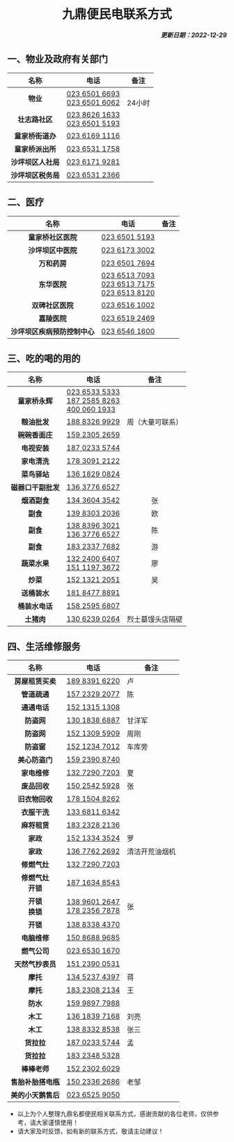 <center>

# 九鼎便民电联系方式
</center>

<div align="right"> 

***更新日期：2022-12-29***
</div>

## 一、物业及政府有关部门

|名称|电话|备注|
|:-:|-|-|
|**物业**|<a href="tel:02365016693">023 6501 6693</a><br><a href="tel:02365016062">023 6501 6062  </a>|<br>24小时|
|**壮志路社区**|<a href="tel:02386261633">023 8626 1633</a><br><a href="tel:02365015193">023 6501 5193</a>| |
|**童家桥街道办**|<a href="tel:02361691116">023 6169 1116</a>| |
|**童家桥派出所**|<a href="tel:023 6531 1758">023 6531 1758</a>| |
|**沙坪坝区人社局**|<a href="tel:023 6171 9281">023 6171 9281</a>| |	
|**沙坪坝区税务局**|<a href="tel:023 6531 2366">023 6531 2366</a>| |		
## 二、医疗
|名称|电话|备注|
|:-:|-|-|
|**童家桥社区医院**|<a href="tel:023 6501 5193">023 6501 5193</a>| |
|**沙坪坝区中医院**|<a href="tel:023 6173 3002">023 6173 3002</a>| |
|**万和药房**|<a href="tel:023 6501 7694">023 6501 7694</a>| |	
|**东华医院**|<a href="tel:023 6513 7093">023 6513 7093</a><br><a href="tel:023 6513 7175">023 6513 7175</a><br><a href="tel:023 6513 8120">023 6513 8120</a>| |		
|**双碑社区医院**|<a href="tel:023 6516 1002">023 6516 1002</a>| |	
|**嘉陵医院**|<a href="tel:023 6519 2469">023 6519 2469</a>| |	
|**沙坪坝区疾病预防控制中心**|<a href="tel:023 6546 1600">023 6546 1600</a>| |		

## 三、吃的喝的用的
|名称|电话|备注|
|:-:|-|:-:|
|**童家桥永辉**|<a href="tel:023 6533 5333">023 6533 5333</a><br><a href="tel:187 2585 8263">187 2585 8263</a><br><a href="tel:40 0060 1933">400 060 1933</a>| |
|**粮油批发**|<a href="tel:188 8326 9929">188 8326 9929</a>|周（大量可联系）|	
|**碗碗香面庄**|<a href="tel:159 2305 2659">159 2305 2659</a>| |	
|**电视安装**|<a href="tel:187 0233 5744">187 0233 5744</a>| |	
|**家电清洗**|<a href="tel:178 3091 2122">178 3091 2122</a>| |
|**菜鸟驿站**|<a href="tel:136 1829 0824">136 1829 0824</a>| |
|**磁器口干副批发**|<a href="tel:136 3776 6527">136 3776 6527</a>| |	
|**烟酒副食**|<a href="tel:134 3604 3542">134 3604 3542</a>|张|		
|**副食**|<a href="tel:139 8303 2036">139 8303 2036</a>|欧|	
|**副食**|<a href="tel:138 8396 3021">138 8396 3021</a><br><a href="tel:136 3776 6527">136 3776 6527</a>|陈|	
|**副食**|<a href="tel:183 2337 7682">183 2337 7682</a>|游|	
|**蔬菜水果**|<a href="tel:132 2400 6407">132 2400 6407</a><br><a href="tel:151 1197 3672">151 1197 3672</a>|廖|		
|**炒菜**|<a href="tel:152 1321 2051">152 1321 2051</a>|吴|	
|**送桶装水**|<a href="tel:181 8477 8891">181 8477 8891</a>| |
|**桶装水电话**|<a href="tel:158 2595 6807">158 2595 6807</a>| |
|**土猪肉**|<a href="tel:130 6239 0264">130 6239 0264</a>|烈士墓馒头店隔壁|	
  	
	


## 四、生活维修服务
|名称|电话|备注|
|:-:|-|-|
|**房屋租赁买卖**|<a href="tel:189 8391 6220">189 8391 6220</a>|卢|		
|**管道疏通**|<a href="tel:157 2329 2077">157 2329 2077</a>|陈|		
|**通通电话**|<a href="tel:152 1315 1308">152 1315 1308</a>| |			
|**防盗网**|<a href="tel:130 1838 6887">130 1838 6887</a>|甘洋军|	
|**防盗网**|<a href="tel:152 1309 5909">152 1309 5909</a>|周刚|	
|**防盗窗**|<a href="tel:152 1234 7012">152 1234 7012</a>|车库旁|		
|**美心防盗门**|<a href="tel:159 2390 8740">159 2390 8740</a>| |		
|**家电维修**|<a href="tel:132 7290 7203">132 7290 7203</a>|夏|			
|**废品回收**|<a href="tel:150 2542 5928">150 2542 5928</a>|张|	
|**旧衣物回收**|<a href="tel:178 1504 8262">178 1504 8262</a>| |	
|**衣服干洗**|<a href="tel:133 6811 6342">133 6811 6342</a>| |	
|**麻将租赁**|<a href="tel:183 2328 2136">183 2328 2136</a>| |	
|**家政**|<a href="tel:152 1334 3524">152 1334 3524</a>|罗|		
|**家政**|<a href="tel:136 7762 2692">136 7762 2692</a>|清洁开荒油烟机|	
|**修燃气灶**|<a href="tel:132 7290 7203">132 7290 7203</a>| |	
|**修燃气灶<br>开锁**|<a href="tel:187 1634 8543">187 1634 8543</a>| |		
|**开锁<br>换锁**|<a href="tel:138 9601 2647">138 9601 2647</a><br><a href="tel:178 2356 7878">178 2356 7878</a>|张|	
|**开锁**|<a href="tel:138 8338 4370">138 8338 4370</a>| |
|**电脑维修**|<a href="tel:150 8688 9685">150 8688 9685</a>| |
|**燃气公司**|<a href="tel:023 6530 1670">023 6530 1670</a>| |
|**天然气抄表员**|<a href="tel:151 2390 0531">151 2390 0531</a>| |
|**摩托**|<a href="tel:134 5237 4397">134 5237 4397</a>|蒋|
|**摩托**|<a href="tel:183 2308 2134">183 2308 2134</a>|王|
|**防水**|<a href="tel:159 9897 7988">159 9897 7988</a>| |
|**木工**|<a href="tel:136 1839 7168">136 1839 7168</a>|刘亮|	
|**木工**|<a href="tel:138 8332 8538">138 8332 8538</a>|张三|
|**货拉拉**|<a href="tel:187 0233 5744">187 0233 5744</a>|孟|
|**货拉拉**|<a href="tel:183 2348 5328">183 2348 5328</a>| |	
|**棒棒老师**|<a href="tel:152 2302 6029">152 2302 6029</a>| |	
|**售胎补胎搭电瓶**|<a href="tel:150 2336 2686">150 2336 2686</a>|老邹|	
|**美的小天鹅售后**|<a href="tel:023 6525 9050">023 6525 9050</a>||	

	


- 以上为个人整理九鼎名都便民相关联系方式，感谢贡献的各位老师，仅供参考，请大家谨慎使用！
- 请大家及时反馈，如有新的联系方式，敬请主动建议！		